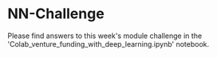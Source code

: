 # NN-Challenge

Please find answers to this week's module challenge in the 'Colab_venture_funding_with_deep_learning.ipynb' notebook. 

